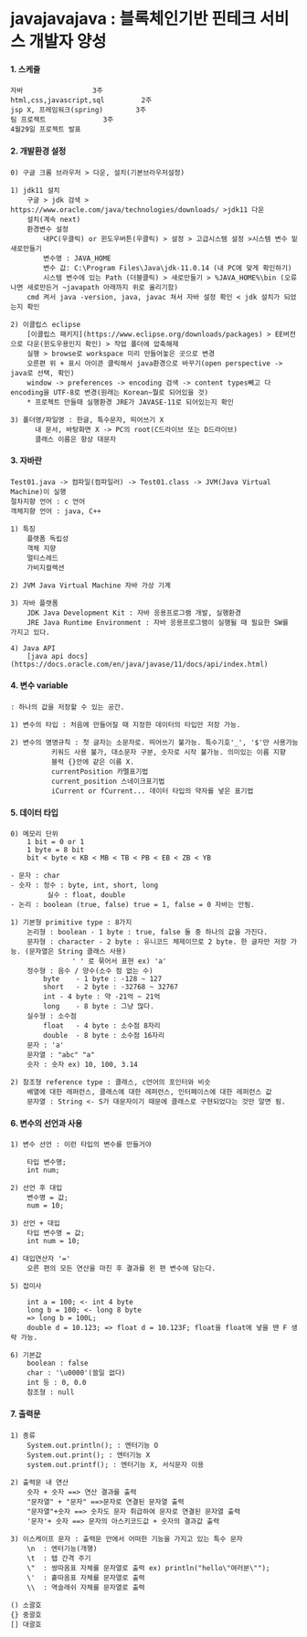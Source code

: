 # javajavajava : 블록체인기반 핀테크 서비스 개발자 양성

#### 1. 스케줄
	자바 				   3주
	html,css,javascript,sql		    2주
	jsp X, 프레임워크(spring)		3주
	팀 프로젝트				3주
	4월29일 프로젝트 발표
	
#### 2. 개발환경 설정
	0) 구글 크롬 브라우저 > 다운, 설치(기본브라우저설정)
	
	1) jdk11 설치
		구글 > jdk 검색 > https://www.oracle.com/java/technologies/downloads/ >jdk11 다운
		설치(계속 next)
		환경변수 설정
			내PC(우클릭) or 윈도우버튼(우클릭) > 설정 > 고급시스템 설정 >시스템 변수 밑 새로만들기
			변수명 : JAVA_HOME 
			변수 값: C:\Program Files\Java\jdk-11.0.14 (내 PC에 맞게 확인하기)
			시스템 변수에 있는 Path (더블클릭) > 새로만들기 > %JAVA_HOME%\bin (오류나면 새로만든거 ~javapath 아래까지 위로 올리기함)
		cmd 켜서 java -version, java, javac 쳐서 자바 설정 확인 < jdk 설치가 되었는지 확인
	
	2) 이클립스 eclipse
		[이클립스 패키지](https://www.eclipse.org/downloads/packages) > EE버전으로 다운(윈도우용인지 확인) > 작업 폴더에 압축해제
		실행 > browse로 workspace 미리 만들어놓은 곳으로 변경
		오른편 위 + 표시 아이콘 클릭해서 java환경으로 바꾸기(open perspective -> java로 선택, 확인)
		window -> preferences -> encoding 검색 -> content types빼고 다 encoding을 UTF-8로 변경(원래는 Korean~뭘로 되어있을 것)
		* 프로젝트 만들때 실행환경 JRE가 JAVASE-11로 되어있는지 확인
	
	3) 폴더명/파일명 : 한글, 특수문자, 띄어쓰기 X
		  내 문서, 바탕화면 X -> PC의 root(C드라이브 또는 D드라이브)
	   	  클래스 이름은 항상 대문자

#### 3. 자바란
	Test01.java -> 컴파일(컴파일러) -> Test01.class -> JVM(Java Virtual Machine)이 실행
	절차지향 언어 : c 언어
	객체지향 언어 : java, C++ 

	1) 특징
		플랫폼 독립성 
		객체 지향
		멀티스레드
		가비지컬렉션
	
	2) JVM Java Virtual Machine 자바 가상 기계
	
	3) 자바 플랫폼
		JDK Java Development Kit : 자바 응용프로그램 개발, 실행환경
		JRE Java Runtime Environment : 자바 응용프로그램이 실행될 때 필요한 SW를 가지고 있다.
	
	4) Java API
		[java api docs](https://docs.oracle.com/en/java/javase/11/docs/api/index.html)

#### 4. 변수 variable
	: 하나의 값을 저장할 수 있는 공간.

	1) 변수의 타입 : 처음에 만들어질 때 지정한 데이터의 타입만 저장 가능.
	
	2) 변수의 명명규칙 : 첫 글자는 소문자로. 띄어쓰기 불가능. 특수기호'_', '$'만 사용가능
			  키워드 사용 불가, 대소문자 구분, 숫자로 시작 불가능. 의미있는 이름 지향
			  블럭 {}안에 같은 이름 X.
			  currentPosition 카멜표기법
			  current_position 스네이크표기법
			  iCurrent or fCurrent... 데이터 타입의 약자를 넣은 표기법

#### 5. 데이터 타입
	0) 메모리 단위
		1 bit = 0 or 1
		1 byte = 8 bit
		bit < byte < KB < MB < TB < PB < EB < ZB < YB

	- 문자 : char
	- 숫자 : 정수 : byte, int, short, long 
	         실수 : float, double
	- 논리 : boolean (true, false) true = 1, false = 0 자바는 안됨.
	
	1) 기본형 primitive type : 8가지
		논리형 : boolean - 1 byte : true, false 둘 중 하나의 값을 가진다.
		문자형 : character - 2 byte : 유니코드 체제이므로 2 byte. 한 글자만 저장 가능. (문자열은 String 클래스 사용)
		           ' ' 로 묶어서 표현 ex) 'a'
		정수형 : 음수 / 양수(소수 점 없는 수)
			byte 	- 1 byte : -128 ~ 127
			short 	- 2 byte : -32768 ~ 32767
			int	- 4 byte : 약 -21억 ~ 21억
			long	- 8 byte : 그냥 많다.
		실수형 : 소수점
			float	- 4 byte : 소수점 8자리
			double	- 8 byte : 소수점 16자리
		문자 : 'a'
		문자열 : "abc" "a"
		숫자 : 숫자 ex) 10, 100, 3.14

	2) 참조형 reference type : 클래스, c언어의 포인터와 비슷
		배열에 대한 레퍼런스, 클래스에 대한 레퍼런스, 인터페이스에 대한 레퍼런스 값
		문자열 : String <- S가 대문자이기 때문에 클래스로 구현되었다는 것만 알면 됨.
	
#### 6. 변수의 선언과 사용
	1) 변수 선언 : 이런 타입의 변수를 만들거야
	
		타입 변수명;
		int num;
	
	2) 선언 후 대입
		변수명 = 값;
		num = 10;
	
	3) 선언 + 대입
		타입 변수명 = 값;
		int num = 10;

	4) 대입연산자 '='
		오른 편의 모든 연산을 마친 후 결과를 왼 편 변수에 담는다.
		
	5) 접미사
	
		int a = 100; <- int 4 byte
		long b = 100; <- long 8 byte
		=> long b = 100L;
		double d = 10.123; => float d = 10.123F; float을 float에 넣을 땐 F 생략 가능. 
	
	6) 기본값
		boolean : false
		char : '\u0000'(쓸일 없다)
		int 등 : 0, 0.0
		참조형 : null

#### 7. 출력문
	1) 종류	
		System.out.println(); : 엔터기능 O
		System.out.print(); : 엔터기능 X
		system.out.printf(); : 엔터기능 X, 서식문자 이용

	2) 출력문 내 연산
		숫자 + 숫자 ==> 연산 결과를 출력
		"문자열" + "문자" ==>문자로 연결된 문자열 출력
		"문자열"+숫자 ==> 숫자도 문자 취급하여 문자로 연결된 문자열 출력
		'문자'+ 숫자 ==> 문자의 아스키코드값 + 숫자의 결과값 출력
	
	3) 이스케이프 문자 : 출력문 안에서 어떠한 기능을 가지고 있는 특수 문자
		\n	: 엔터기능(개행)
		\t	: 탭 간격 주기
		\"	: 쌍따옴표 자체를 문자열로 출력 ex) println("hello\"여러분\"");
		\'	: 홑따옴표 자체를 문자열로 출력
		\\	: 역슬래쉬 자체를 문자열로 출력
	
	() 소괄호
	{} 중괄호
	[] 대괄호
